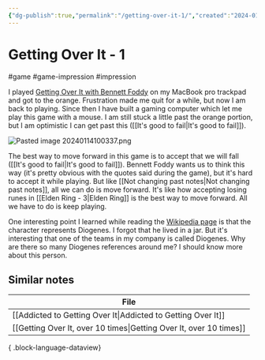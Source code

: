 ```yaml
---
{"dg-publish":true,"permalink":"/getting-over-it-1/","created":"2024-01-14T09:52:17.414+09:00","updated":"2024-01-14T10:08:34.728+09:00"}
---
```


# Getting Over It - 1

#game #game-impression #impression 

I played [Getting Over It with Bennett Foddy](https://en.wikipedia.org/wiki/Getting_Over_It_with_Bennett_Foddy) on my MacBook pro trackpad and got to the orange. Frustration made me quit for a while, but now I am back to playing. Since then I have built a gaming computer which let me play this game with a mouse. I am still stuck a little past the orange portion, but I am optimistic I can get past this ([[It's good to fail\|It's good to fail]]).

![Pasted image 20240114100337.png](/img/user/attachments/Pasted%20image%2020240114100337.png)

The best way to move forward in this game is to accept that we will fall ([[It's good to fail\|It's good to fail]]). Bennett Foddy wants us to think this way (it's pretty obvious with the quotes said during the game), but it's hard to accept it while playing. But like [[Not changing past notes\|Not changing past notes]], all we can do is move forward. It's like how accepting losing runes in [[Elden Ring - 3\|Elden Ring]] is the best way to move forward. All we have to do is keep playing.

One interesting point I learned while reading the [Wikipedia page](https://en.wikipedia.org/wiki/Getting_Over_It_with_Bennett_Foddy) is that the character represents Diogenes. I forgot that he lived in a jar. But it's interesting that one of the teams in my company is called Diogenes. Why are there so many Diogenes references around me? I should know more about this person.

## Similar notes

| File                                                                  |
| --------------------------------------------------------------------- |
| [[Addicted to Getting Over It\|Addicted to Getting Over It]]       |
| [[Getting Over It, over 10 times\|Getting Over It, over 10 times]] |

{ .block-language-dataview}
